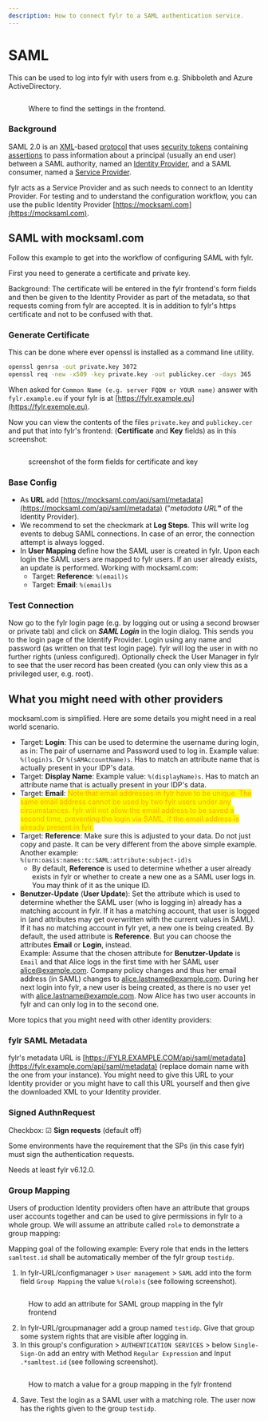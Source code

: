 ```yaml
---
description: How to connect fylr to a SAML authentication service.
---
```


# SAML

This can be used to log into fylr with users from e.g. Shibboleth and Azure ActiveDirectory.

<figure><img src="../.gitbook/assets/image (3).png" alt=""><figcaption><p>Where to find the settings in the frontend.</p></figcaption></figure>

### Background

SAML 2.0 is an [XML](https://en.wikipedia.org/wiki/XML)-based [protocol](https://en.wikipedia.org/wiki/Communications_protocol) that uses [security tokens](https://en.wikipedia.org/wiki/Software_token) containing [assertions](https://en.wikipedia.org/wiki/Security_Assertion_Markup_Language) to pass information about a principal (usually an end user) between a SAML authority, named an [Identity Provider](https://en.wikipedia.org/wiki/Identity_Provider), and a SAML consumer, named a [Service Provider](https://en.wikipedia.org/wiki/Service_Provider).

fylr acts as a Service Provider and as such needs to connect to an Identity Provider. For testing and to understand the configuration workflow, you can use the public Identity Provider [https://mocksaml.com](https://mocksaml.com).

## SAML with mocksaml.com

Follow this example to get into the workflow of configuring SAML with fylr.

First you need to generate a certificate and private key.

Background: The certificate will be entered in the fylr frontend's form fields and then be given to the Identity Provider as part of the metadata, so that requests coming from fylr are accepted. It is in addition to fylr's https certificate and not to be confused with that.

### Generate Certificate

This can be done where ever openssl is installed as a command line utility.

```bash
openssl genrsa -out private.key 3072
openssl req -new -x509 -key private.key -out publickey.cer -days 365
```

When asked for `Common Name (e.g. server FQDN or YOUR name)` answer with `fylr.example.eu` if your fylr is at [https://fylr.example.eu](https://fylr.exemple.eu).

Now you can view the contents of the files `private.key` and `publickey.cer` and put that into fylr's frontend: (**Certificate** and **Key** fields) as in this screenshot:

<figure><img src="../.gitbook/assets/image (8).png" alt=""><figcaption><p>screenshot of the form fields for certificate and key</p></figcaption></figure>

### Base Config

* As **URL** add [https://mocksaml.com/api/saml/metadata](https://mocksaml.com/api/saml/metadata) ("_metadata URL_**"** of the Identity Provider).
* We recommend to set the checkmark at **Log Steps**. This will write log events to debug SAML connections. In case of an error, the connection attempt is always logged.
* In **User Mapping** define how the SAML user is created in fylr. Upon each login the SAML users are mapped to fylr users. If an user already exists, an update is performed. Working with mocksaml.com:
  * Target: **Reference**: `%(email)s`
  * Target: **Email**: `%(email)s`

### Test Connection

Now go to the fylr login page (e.g. by logging out or using a second browser or private tab) and click on _**SAML Login**_ in the login dialog. This sends you to the login page of the Identify Provider. Login using any name and password (as written on that test login page). fylr will log the user in with no further rights (unless configured). Optionally check the User Manager in fylr to see that the user record has been created (you can only view this as a privileged user, e.g. root).

## What you might need with other providers

mocksaml.com is simplified. Here are some details you might need in a real world scenario.

* Target: **Login**: This can be used to determine the username during login, as in: The pair of username and Password used to log in. Example value: `%(login)s`. Or `%(sAMAccountName)s`. Has to match an attribute name that is actually present in your IDP's data.
* Target: **Display Name**:  Example value: `%(displayName)s`. Has to match an attribute name that is actually present in your IDP's data.
* Target: **Email**: <mark style="color:orange;">Note that email addresses in fylr have to be unique. The same email address cannot be used by two fylr users under any circumstances. fylr will not allow the email address to be saved a second time, preventing the login via SAML, if the email address is already present in fylr.</mark>
* Target: **Reference**: Make sure this is adjusted to your data. Do not just copy and paste. It can be very different from the above simple example. Another example:\
  `%(urn:oasis:names:tc:SAML:attribute:subject-id)s`
  * By default, **Reference** is used to determine whether a user already exists in fylr or whether to create a new one as a SAML user logs in. You may think of it as the unique ID.&#x20;
* **Benutzer-Update** (**User Update**): Set the attribute which is used to determine whether the SAML user (who is logging in) already has a matching account in fylr. If it has a matching account, that user is logged in (and attributes may get overwritten with the current values in SAML). If it has no matching account in fylr yet, a new one is being created. By default, the used attribute is **Reference**. But you can choose the attributes **Email** or **Login**, instead. \
  Example: Assume that the chosen attribute for **Benutzer-Update** is `Email` and that Alice logs in the first time with her SAML user alice@example.com. Company policy changes and thus her email address (in SAML) changes to alice.lastname@example.com. During her next login into fylr, a new user is being created, as there is no user yet with alice.lastname@example.com. Now Alice has two user accounts in fylr and can only log in to the second one.

More topics that you might need with other identity providers:

### fylr SAML Metadata

fylr's metadata URL is [https://FYLR.EXAMPLE.COM/api/saml/metadata](https://fylr.example.com/api/saml/metadata) (replace domain name with the one from your instance). You might need to give this URL to your Identity provider or you might have to call this URL yourself and then give the downloaded XML to your Identity provider.

### Signed AuthnRequest

Checkbox:  ☑︎ **Sign requests** (default off)

Some environments have the requirement that the SPs (in this case fylr) must sign the authentication requests.

Needs at least fylr v6.12.0.

### Group Mapping

Users of production Identity providers often have an attribute that groups user accounts together and can be used to give permissions in fylr to a whole group. We will assume an attribute called `role` to demonstrate a group mapping:

Mapping goal of the following example: Every role that ends in the letters `samltest.id` shall be automatically member of the fylr group `testidp`.

1. In fylr-URL/configmanager > `User management` > `SAML` add into the form field `Group Mapping` the value `%(role)s` (see following screenshot).

<figure><img src="../_assets/images/fylr-saml-group-mapping-en (1).png" alt=""><figcaption><p>How to add an attribute for SAML group mapping in the fylr frontend</p></figcaption></figure>

2. In fylr-URL/groupmanager add a group named `testidp`. Give that group some system rights that are visible after logging in.
3. In this group's configuration > `AUTHENTICATION SERVICES` > below `Single-Sign-On` add an entry with Method `Regular Expression` and Input `.*samltest.id` (see following screenshot).

<figure><img src="../_assets/images/fylr-group-mapping-en (1).png" alt=""><figcaption><p>How to match a value for a group mapping in the fylr frontend</p></figcaption></figure>

4. Save. Test the login as a SAML user with a matching role. The user now has the rights given to the group `testidp`.
